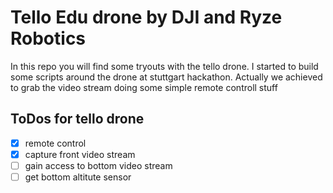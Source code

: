 # Tello Edu drone by DJI and Ryze Robotics

In this repo you will find some tryouts with the tello drone.
I started to build some scripts around the drone at stuttgart hackathon. Actually we achieved to grab the video stream doing some simple remote controll stuff


## ToDos for tello drone

- [x] remote control
- [x] capture front video stream
- [ ] gain access to bottom video stream
- [ ] get bottom altitute sensor

